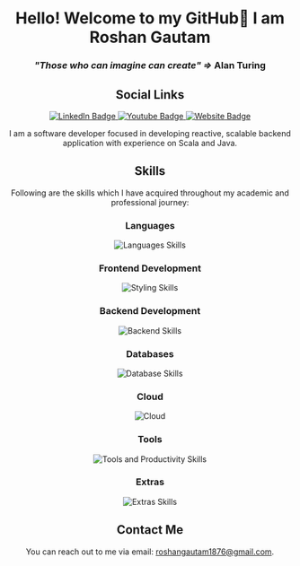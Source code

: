 
<h1 align="center">Hello! Welcome to my GitHub👋 I am Roshan Gautam</h1>
<h3 align="center"><em>"Those who can imagine can create" =></em> Alan Turing</h3>

<h2 align="center">Social Links</h2>

<p align="center">
<a href="https://www.linkedin.com/in/roshan-gautam">
  <img src="https://img.shields.io/badge/LinkedIn-blue?style=for-the-badge&logo=linkedin&logoColor=white" alt="LinkedIn Badge"/>
  </a>
  <a href="https://www.youtube.com/channel/UCztK1pZymxWJv1s3X1V-MMQ">
    <img src="https://img.shields.io/badge/YouTube-red?style=for-the-badge&logo=youtube&logoColor=white" alt="Youtube Badge"/>
    </a>
        <a href="https://roshangautam.uk/">
        <img src="https://img.shields.io/badge/Website-000000?style=for-the-badge&logo=About.me&logoColor=white" alt="Website Badge"/>
        </a>
</p>
<p align ="center">
  I am a software developer focused in  developing reactive, scalable backend application with experience on Scala and Java.
</p>
<h2 align="center">Skills</h1>
<p align="center">
  Following are the skills which I have acquired throughout my academic and professional journey:
</p>

<h3 align="center">Languages</h3>

<p align="center">
  <img src="https://skillicons.dev/icons?i=scala,java,python,js,c,cpp" alt="Languages Skills">
</p>
<h3 align="center">Frontend Development </h3>

<p align="center">
  <img src="https://skillicons.dev/icons?i=html,css,bootstrap" alt="Styling Skills">
</p>

<h3 align="center">Backend Development</h3>

<p align="center">
  <img src="https://skillicons.dev/icons?i=play frameworkspring,nodejs" alt="Backend Skills">
</p>

<h3 align="center">Databases</h3>

<p align="center">
  <img src="https://skillicons.dev/icons?i=mysql,mongodb" alt="Database Skills">
</p>
<h3 align="center">Cloud</h3>

<p align="center">
  <img src="https://skillicons.dev/icons?i=aws" alt="Cloud">
</p>

<h3 align="center">Tools</h3>

<p align="center">
  <img src="https://skillicons.dev/icons?i=git,github,gitlab,hibernate,maven,idea,atom,vscode,bash,docker,linux" alt="Tools and Productivity Skills">
</p>

<h3 align="center">Extras</h3>

<p align="center">
  <img src="https://skillicons.dev/icons?i=ps" alt="Extras Skills">
</p>

<h2 align="center">Contact Me</h2>

<p align="center">
  You can reach out to me via email: <a href="mailto:roshangautam1876@gmail.com">roshangautam1876@gmail.com</a>.
</p>

